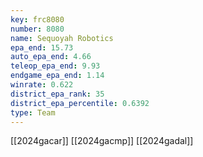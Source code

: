 ```yaml
---
key: frc8080
number: 8080
name: Sequoyah Robotics
epa_end: 15.73
auto_epa_end: 4.66
teleop_epa_end: 9.93
endgame_epa_end: 1.14
winrate: 0.622
district_epa_rank: 35
district_epa_percentile: 0.6392
type: Team
---
```

[[2024gacar]]
[[2024gacmp]]
[[2024gadal]]
